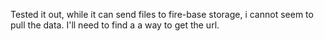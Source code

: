 Tested it out, while it can send files to fire-base storage, i cannot seem to pull the data. I'll need to find a a way to get the url.
